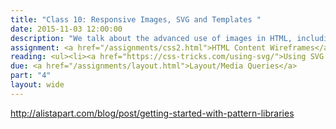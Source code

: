 ```yaml
---
title: "Class 10: Responsive Images, SVG and Templates "
date: 2015-11-03 12:00:00
description: "We talk about the advanced use of images in HTML, including responsive images and SVG.  We'll also talk about pattern libraries and templating using GitHub Pages and Jekyll.  We'll set up Jekyll in class."
assignment: <a href="/assignments/css2.html">HTML Content Wireframes</a>
reading: <ul><li><a href="https://css-tricks.com/using-svg/">Using SVG by Chris Coyier</a></li><li><a href="http://alistapart.com/blog/post/getting-started-with-pattern-libraries">Getting Started with Pattern Libraries by Anna Debenham</a></li><li><a href="http://www.smashingmagazine.com/2014/05/responsive-images-done-right-guide-picture-srcset/">Responsive Images Done Right by Eric Portis</a></li><li><a href="https://24ways.org/2013/get-started-with-github-pages/">Getting Started With GitHub Pages</a></li></ul>
due: <a href="/assignments/layout.html">Layout/Media Queries</a>
part: "4"
layout: wide
---
```


http://alistapart.com/blog/post/getting-started-with-pattern-libraries